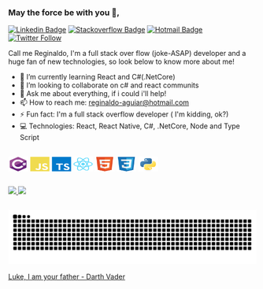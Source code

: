 ### May the force be with you 👋,

[![Linkedin Badge](https://img.shields.io/badge/-reginaldobrz-blue?style=flat-square&logo=Linkedin&logoColor=white&link=https://www.linkedin.com/in/reginaldobrz/)](https://www.linkedin.com/in/reginaldo-aguiar-morais-3b743b40/)
[![Stackoverflow Badge](https://img.shields.io/badge/-Stackoverflow-4CA143?style=flat-square&logo=Stackoverflow&logoColor=white&link=https://stackoverflow.com/users/12183868/reginaldo-aguiar?tab=profile)](https://stackoverflow.com/users/12183868/reginaldo-aguiar?tab=profile)
[![Hotmail Badge](https://img.shields.io/badge/-reginaldobrz@gmail.com-c14438?style=flat-square&logo=Gmail&logoColor=white&link=mailto:reginaldobrz@gmail.com)](mailto:reginaldobrz@gmail.com)
[![Twitter Follow](https://img.shields.io/twitter/follow/reginaldobrz.svg?style=social)](https://twitter.com/reginaldobrz)   
 
Call me Reginaldo, I'm a full stack over flow (joke-ASAP) developer and a huge fan of new technologies, so look below to know more about me!

- 🌱 I’m currently learning React and C#(.NetCore)
- 👯 I’m looking to collaborate on c# and react communits
- 💬 Ask me about everything, if i could i'll help! 
- 📫 How to reach me: reginaldo-aguiar@hotmail.com
- ⚡ Fun fact: I'm a full stack overflow developer ( I'm kidding, ok?)
- 💻 Technologies: React, React Native, C#, .NetCore, Node and Type Script

<div style="display: inline_block"><br>
  <img align="center" alt="Regis-Csharp" height="30" width="40" src="https://raw.githubusercontent.com/devicons/devicon/master/icons/csharp/csharp-original.svg">
  <img align="center" alt="Regis-Js" height="30" width="40" src="https://raw.githubusercontent.com/devicons/devicon/master/icons/javascript/javascript-plain.svg">
  <img align="center" alt="Regis-Ts" height="30" width="40" src="https://raw.githubusercontent.com/devicons/devicon/master/icons/typescript/typescript-plain.svg">
  <img align="center" alt="Regis-React" height="30" width="40" src="https://raw.githubusercontent.com/devicons/devicon/master/icons/react/react-original.svg">
  <img align="center" alt="Regis-HTML" height="30" width="40" src="https://raw.githubusercontent.com/devicons/devicon/master/icons/html5/html5-original.svg">
  <img align="center" alt="Regis-CSS" height="30" width="40" src="https://raw.githubusercontent.com/devicons/devicon/master/icons/css3/css3-original.svg">
  <img align="center" alt="Regis-Python" height="30" width="40" src="https://raw.githubusercontent.com/devicons/devicon/master/icons/python/python-original.svg">   
</div>
  
 
##

<div>
  <a href="https://github.com/reginaldobrz">
  <img height="180em" src="https://github-readme-stats.vercel.app/api?username=reginaldobrz&show_icons=true&theme=radical&include_all_commits=true&count_private=true"/>
  <img height="180em" src="https://github-readme-stats.vercel.app/api/top-langs/?username=reginaldobrz&layout=compact&langs_count=7&theme=radical"/>
</div>
 

##
 
![Snake animation](https://github.com/reginaldobrz/reginaldobrz/blob/output/github-contribution-grid-snake.svg)
 
<a align="center" href="https://www.youtube.com/watch?v=_lOT2p_FCvA" target="_blank">Luke, I am your father - Darth Vader </a> 

